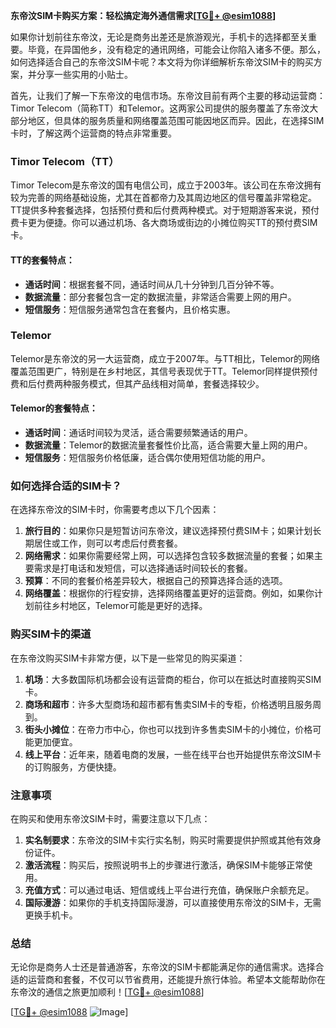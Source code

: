 **东帝汶SIM卡购买方案：轻松搞定海外通信需求[[TG💪+ @esim1088](https://t.me/s/esim1088)]**

如果你计划前往东帝汶，无论是商务出差还是旅游观光，手机卡的选择都至关重要。毕竟，在异国他乡，没有稳定的通讯网络，可能会让你陷入诸多不便。那么，如何选择适合自己的东帝汶SIM卡呢？本文将为你详细解析东帝汶SIM卡的购买方案，并分享一些实用的小贴士。

首先，让我们了解一下东帝汶的电信市场。东帝汶目前有两个主要的移动运营商：Timor Telecom（简称TT）和Telemor。这两家公司提供的服务覆盖了东帝汶大部分地区，但具体的服务质量和网络覆盖范围可能因地区而异。因此，在选择SIM卡时，了解这两个运营商的特点非常重要。

### Timor Telecom（TT）

Timor Telecom是东帝汶的国有电信公司，成立于2003年。该公司在东帝汶拥有较为完善的网络基础设施，尤其在首都帝力及其周边地区的信号覆盖非常稳定。TT提供多种套餐选择，包括预付费和后付费两种模式。对于短期游客来说，预付费卡更为便捷。你可以通过机场、各大商场或街边的小摊位购买TT的预付费SIM卡。

#### TT的套餐特点：
- **通话时间**：根据套餐不同，通话时间从几十分钟到几百分钟不等。
- **数据流量**：部分套餐包含一定的数据流量，非常适合需要上网的用户。
- **短信服务**：短信服务通常包含在套餐内，且价格实惠。

### Telemor

Telemor是东帝汶的另一大运营商，成立于2007年。与TT相比，Telemor的网络覆盖范围更广，特别是在乡村地区，其信号表现优于TT。Telemor同样提供预付费和后付费两种服务模式，但其产品线相对简单，套餐选择较少。

#### Telemor的套餐特点：
- **通话时间**：通话时间较为灵活，适合需要频繁通话的用户。
- **数据流量**：Telemor的数据流量套餐性价比高，适合需要大量上网的用户。
- **短信服务**：短信服务价格低廉，适合偶尔使用短信功能的用户。

### 如何选择合适的SIM卡？

在选择东帝汶的SIM卡时，你需要考虑以下几个因素：

1. **旅行目的**：如果你只是短暂访问东帝汶，建议选择预付费SIM卡；如果计划长期居住或工作，则可以考虑后付费套餐。
2. **网络需求**：如果你需要经常上网，可以选择包含较多数据流量的套餐；如果主要需求是打电话和发短信，可以选择通话时间较长的套餐。
3. **预算**：不同的套餐价格差异较大，根据自己的预算选择合适的选项。
4. **网络覆盖**：根据你的行程安排，选择网络覆盖更好的运营商。例如，如果你计划前往乡村地区，Telemor可能是更好的选择。

### 购买SIM卡的渠道

在东帝汶购买SIM卡非常方便，以下是一些常见的购买渠道：

1. **机场**：大多数国际机场都会设有运营商的柜台，你可以在抵达时直接购买SIM卡。
2. **商场和超市**：许多大型商场和超市都有售卖SIM卡的专柜，价格透明且服务周到。
3. **街头小摊位**：在帝力市中心，你也可以找到许多售卖SIM卡的小摊位，价格可能更加便宜。
4. **线上平台**：近年来，随着电商的发展，一些在线平台也开始提供东帝汶SIM卡的订购服务，方便快捷。

### 注意事项

在购买和使用东帝汶SIM卡时，需要注意以下几点：

1. **实名制要求**：东帝汶的SIM卡实行实名制，购买时需要提供护照或其他有效身份证件。
2. **激活流程**：购买后，按照说明书上的步骤进行激活，确保SIM卡能够正常使用。
3. **充值方式**：可以通过电话、短信或线上平台进行充值，确保账户余额充足。
4. **国际漫游**：如果你的手机支持国际漫游，可以直接使用东帝汶的SIM卡，无需更换手机卡。

### 总结

无论你是商务人士还是普通游客，东帝汶的SIM卡都能满足你的通信需求。选择合适的运营商和套餐，不仅可以节省费用，还能提升旅行体验。希望本文能帮助你在东帝汶的通信之旅更加顺利！[[TG💪+ @esim1088](https://t.me/s/esim1088)]

[[TG💪+ @esim1088](https://t.me/s/esim1088) ![Image](https://i.postimg.cc/4NQfJmqS/Snipaste-2025-05-13-00-14-12.png)]